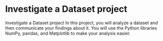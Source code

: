 # Investigate a Dataset project
 Investigate a Dataset project In this project, you will analyze a dataset and then communicate your findings about it. You will use the Python libraries NumPy, pandas, and Matplotlib to make your analysis easier.
